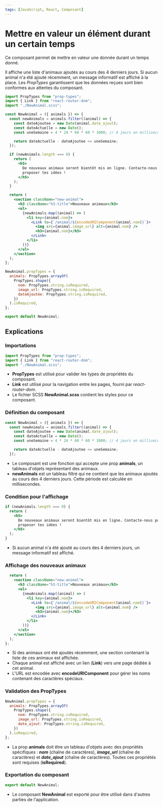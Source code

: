 ```yaml
---
tags: [JavaScript, React, Composant]
---
```


# Mettre en valeur un élément durant un certain temps

Ce composant permet de mettre en valeur une donnée durant un temps donné.

Il affiche une liste d'animaux ajoutés au cours des 4 derniers jours. Si aucun animal n'a été ajouté récemment, un message informatif est affiché à la place. Les _PropTypes_ garantissent que les données reçues sont bien conformes aux attentes du composant.

```jsx
import PropTypes from "prop-types";
import { Link } from "react-router-dom";
import "./NewAnimal.scss";

const NewAnimal = ({ animals }) => {
  const newAnimals = animals.filter((animal) => {
    const dateAjoutee = new Date(animal.date_ajout);
    const dateActuelle = new Date();
    const uneSemaine = 4 * 24 * 60 * 60 * 1000; // 4 jours en millisecondes

    return dateActuelle - dateAjoutee <= uneSemaine;
  });

  if (newAnimals.length === 0) {
    return (
      <h5>
        De nouveaux animaux seront bientôt mis en ligne. Contacte-nous pour
        proposer tes idées !
      </h5>
    );
  }

  return (
    <section className="new-animal">
      <h3 className="h3-title">Nouveaux animaux</h3>
      <ul>
        {newAnimals.map((animal) => (
          <li key={animal.nom}>
            <Link to={`/animal/${encodeURIComponent(animal.nom)}`}>
              <img src={animal.image_url} alt={animal.nom} />
              <h3>{animal.nom}</h3>
            </Link>
          </li>
        ))}
      </ul>
    </section>
  );
};

NewAnimal.propTypes = {
  animals: PropTypes.arrayOf(
    PropTypes.shape({
      nom: PropTypes.string.isRequired,
      image_url: PropTypes.string.isRequired,
      dateAjoutée: PropTypes.string.isRequired,
    })
  ).isRequired,
};

export default NewAnimal;
```

## Explications

### Importations

```jsx
import PropTypes from "prop-types";
import { Link } from "react-router-dom";
import "./NewAnimal.scss";
```

- **PropTypes** est utilisé pour valider les types de propriétés du composant.
- **Link** est utilisé pour la navigation entre les pages, fourni par _react-router-dom_.
- Le fichier SCSS **NewAnimal.scss** contient les styles pour ce composant.

### Définition du composant

```jsx
const NewAnimal = ({ animals }) => {
  const newAnimals = animals.filter((animal) => {
    const dateAjoutee = new Date(animal.date_ajout);
    const dateActuelle = new Date();
    const uneSemaine = 4 * 24 * 60 * 60 * 1000; // 4 jours en millisecondes

    return dateActuelle - dateAjoutee <= uneSemaine;
  });
```

- Le composant est une fonction qui accepte une prop **animals**, un tableau d'objets représentant des animaux.
- **newAnimals** est un tableau filtré qui ne contient que les animaux ajoutés au cours des 4 derniers jours. Cette période est calculée en millisecondes.

### Condition pour l'affichage

```jsx
if (newAnimals.length === 0) {
  return (
    <h5>
      De nouveaux animaux seront bientôt mis en ligne. Contacte-nous pour
      proposer tes idées !
    </h5>
  );
}
```

- Si aucun animal n'a été ajouté au cours des 4 derniers jours, un message informatif est affiché.

### Affichage des nouveaux animaux

```jsx
  return (
    <section className="new-animal">
      <h3 className="h3-title">Nouveaux animaux</h3>
      <ul>
        {newAnimals.map((animal) => (
          <li key={animal.nom}>
            <Link to={`/animal/${encodeURIComponent(animal.nom)}`}>
              <img src={animal.image_url} alt={animal.nom} />
              <h3>{animal.nom}</h3>
            </Link>
          </li>
        ))}
      </ul>
    </section>
  );
};
```

- Si des animaux ont été ajoutés récemment, une section contenant la liste de ces animaux est affichée.
- Chaque animal est affiché avec un lien (**Link**) vers une page dédiée à cet animal.
- L'URL est encodée avec **encodeURIComponent** pour gérer les noms contenant des caractères spéciaux.

### Validation des PropTypes

```jsx
NewAnimal.propTypes = {
  animals: PropTypes.arrayOf(
    PropTypes.shape({
      nom: PropTypes.string.isRequired,
      image_url: PropTypes.string.isRequired,
      date_ajout: PropTypes.string.isRequired,
    })
  ).isRequired,
};
```

- La prop **animals** doit être un tableau d'objets avec des propriétés spécifiques : **_nom_** (chaîne de caractères), **_image_url_** (chaîne de caractères) et **_date_ajout_** (chaîne de caractères). Toutes ces propriétés sont requises (**isRequired**).

### Exportation du composant

```jsx
export default NewAnimal;
```

- Le composant **NewAnimal** est exporté pour être utilisé dans d'autres parties de l'application.
